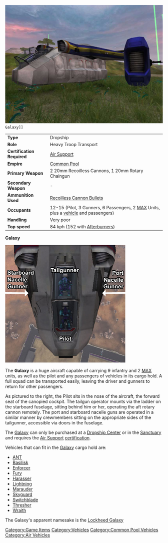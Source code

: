 ![`GalaxyNC.jpg`](/images/GalaxyNC.jpg "fig:GalaxyNC.jpg")` Galaxy]]`

|                            |                                                                                                                              |
| -------------------------- | ---------------------------------------------------------------------------------------------------------------------------- |
| **Type**                   | Dropship                                                                                                                     |
| **Role**                   | Heavy Troop Transport                                                                                                        |
| **Certification Required** | [Air Support](/Air_Support "wikilink")                                                                                       |
| **Empire**                 | [Common Pool](/Common_Pool "wikilink")                                                                                       |
| **Primary Weapon**         | 2 20mm Recoilless Cannons, 1 20mm Rotary Chaingun                                                                            |
| **Secondary Weapon**       | \-                                                                                                                           |
| **Ammunition Used**        | [Recoilless Cannon Bullets](/Recoilless_Cannon_Bullets "wikilink")                                                           |
| **Occupants**              | 12-15 (Pilot, 3 Gunners, 6 Passengers, 2 [MAX](/MAX "wikilink") Units, plus a [vehicle](/vehicle "wikilink") and passengers) |
| **Handling**               | Very poor                                                                                                                    |
| **Top speed**              | 84 kph (152 with [Afterburners](/Afterburner "wikilink"))                                                                    |

**Galaxy**

![](/images/Galaxy_crew_seats.jpg "Galaxy_crew_seats.jpg")

The **Galaxy** is a huge aircraft capable of carrying 9 infantry and 2
[MAX](/MAX "wikilink") units, as well as the pilot and any passengers of
vehicles in its cargo hold. A full squad can be transported easily,
leaving the driver and gunners to return for other passengers.

As pictured to the right, the Pilot sits in the nose of the aircraft,
the forward seat of the canopied cockpit. The tailgun operator mounts
via the ladder on the starboard fuselage, sitting behind him or her,
operating the aft rotary cannon remotely. The port and starboard nacelle
guns are operated in a similar manner by crewmembers sitting on the
appropriate sides of the tailgunner, accessible via doors in the
fuselage.

The [Galaxy](/Galaxy "wikilink") can only be purchased at a [Dropship
Center](/Dropship_Center "wikilink") or in the
[Sanctuary](/Sanctuary "wikilink") and requires the [Air
Support](/Air_Support "wikilink")
[certification](/certifications "wikilink").

Vehicles that can fit in the [Galaxy](/Galaxy "wikilink") cargo hold are:

- [ANT](/Advanced_Nanite_Transport "wikilink")
- [Basilisk](/Basilisk "wikilink")
- [Enforcer](/Enforcer "wikilink")
- [Fury](/Fury "wikilink")
- [Harasser](/Harasser "wikilink")
- [Lightning](/Lightning "wikilink")
- [Marauder](/Marauder "wikilink")
- [Skyguard](/Skyguard "wikilink")
- [Switchblade](/Switchblade "wikilink")
- [Thresher](/Thresher "wikilink")
- [Wraith](/Wraith "wikilink")

The Galaxy's apparent namesake is the [Lockheed
Galaxy](http://en.wikipedia.org/wiki/C-5_Galaxy)

[Category:Game Items](/Category:Game_Items "wikilink")
[Category:Vehicles](/Category:Vehicles "wikilink") [Category:Common Pool
Vehicles](/Category:Common_Pool_Vehicles "wikilink") [Category:Air
Vehicles](/Category:Air_Vehicles "wikilink")
